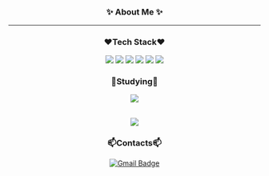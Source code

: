 <div align="center">
  
### ✨ About Me ✨
---

### :heart:Tech Stack:heart:
  <img src="https://img.shields.io/badge/Java-007396?style=flat&logo=Java&logoColor=white" />
  <img src="https://img.shields.io/badge/JavaScript-F7DF1E?style=flat&logo=JavaScript&logoColor=white" />
  <img src="https://img.shields.io/badge/Spring-6DB33F?style=flat&logo=Spring&logoColor=white" />
  <img src="https://img.shields.io/badge/React-61DAFB?style=flat&logo=React&logoColor=white" />
  <img src="https://img.shields.io/badge/Python-00599C?style=flat&logo=Python&logoColor=white" />
  <img src="https://img.shields.io/badge/Flask-000000?style=flat&logo=Flask&logoColor=white" />

### :blue_heart:Studying:blue_heart:
 <img src="https://img.shields.io/badge/React Native-61DAFB?style=flat&logo=React&logoColor=white" />
  
 <br><img src="https://github-readme-stats.vercel.app/api/top-langs/?username=heymin2&layout=compact"> 


### 📫Contacts📫
[![Gmail Badge](https://img.shields.io/badge/Gmail-D14836?style=flat&logo=Gmail&logoColor=white)](mailto:alddlv81@gmail.com)

